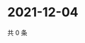 # 2021-12-04

共 0 条

<!-- BEGIN WEIBO -->
<!-- 最后更新时间 Sat Dec 04 2021 23:00:46 GMT+0800 (China Standard Time) -->

<!-- END WEIBO -->
